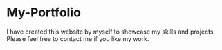 # My-Portfolio


I have created this website by myself to showcase my skills and projects. Please feel free to contact me if you like my work.


